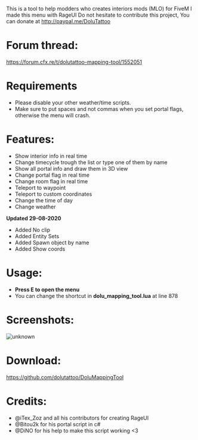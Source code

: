 This is a tool to help modders who creates interiors mods (MLO) for FiveM
I made this menu with RageUI
Do not hesitate to contribute this project,
You can donate at http://paypal.me/DoluTattoo

# Forum thread:
 https://forum.cfx.re/t/dolutattoo-mapping-tool/1552051

# Requirements
- Please disable your other weather/time scripts.
- Make sure to put spaces and not commas when you set portal flags, otherwise the menu will crash.

# Features:
- Show interior info in real time
- Change timecycle trough the list or type one of them by name
- Show all portal info and draw them in 3D view
- Change portal flag in real time
- Change room flag in real time
- Teleport to waypoint
- Teleport to custom coordinates
- Change the time of day
- Change weather

**Updated 29-08-2020** 
  - Added No clip
  - Added Entity Sets
  - Added Spawn object by name
  - Added Show coords

# Usage:
- **Press E to open the menu**
- You can change the shortcut in **dolu_mapping_tool.lua** at line 878

# Screenshots:
![unknown](https://cdn.discordapp.com/attachments/718783992546983936/749129029873041427/unknown.png) 

# Download:
https://github.com/dolutattoo/DoluMappingTool

# Credits:
- @iTex_Zoz  and all his contributors for creating RageUI
- @Bitou2k for his portal script in c#
- @DiNO  for his help to make this script working <3
